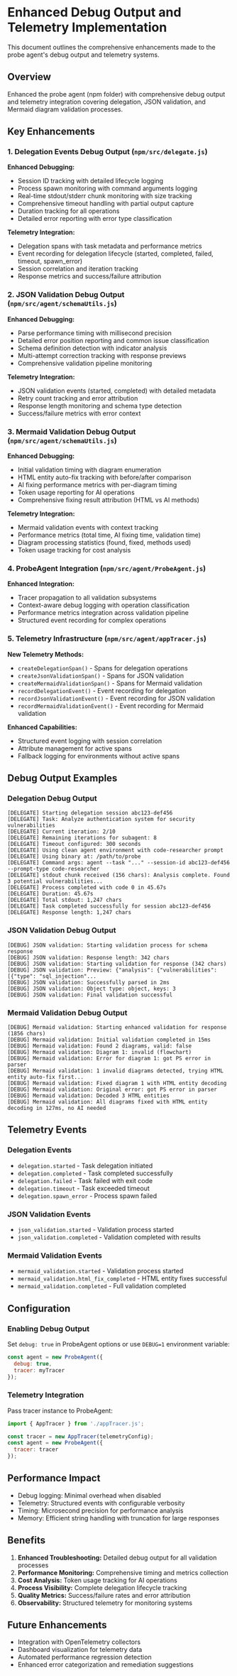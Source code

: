 # Enhanced Debug Output and Telemetry Implementation

This document outlines the comprehensive enhancements made to the probe agent's debug output and telemetry systems.

## Overview

Enhanced the probe agent (npm folder) with comprehensive debug output and telemetry integration covering delegation, JSON validation, and Mermaid diagram validation processes.

## Key Enhancements

### 1. Delegation Events Debug Output (`npm/src/delegate.js`)

**Enhanced Debugging:**
- Session ID tracking with detailed lifecycle logging
- Process spawn monitoring with command arguments logging
- Real-time stdout/stderr chunk monitoring with size tracking
- Comprehensive timeout handling with partial output capture
- Duration tracking for all operations
- Detailed error reporting with error type classification

**Telemetry Integration:**
- Delegation spans with task metadata and performance metrics
- Event recording for delegation lifecycle (started, completed, failed, timeout, spawn_error)
- Session correlation and iteration tracking
- Response metrics and success/failure attribution

### 2. JSON Validation Debug Output (`npm/src/agent/schemaUtils.js`)

**Enhanced Debugging:**
- Parse performance timing with millisecond precision
- Detailed error position reporting and common issue classification
- Schema definition detection with indicator analysis
- Multi-attempt correction tracking with response previews
- Comprehensive validation pipeline monitoring

**Telemetry Integration:**
- JSON validation events (started, completed) with detailed metadata
- Retry count tracking and error attribution
- Response length monitoring and schema type detection
- Success/failure metrics with error context

### 3. Mermaid Validation Debug Output (`npm/src/agent/schemaUtils.js`)

**Enhanced Debugging:**
- Initial validation timing with diagram enumeration
- HTML entity auto-fix tracking with before/after comparison
- AI fixing performance metrics with per-diagram timing
- Token usage reporting for AI operations
- Comprehensive fixing result attribution (HTML vs AI methods)

**Telemetry Integration:**
- Mermaid validation events with context tracking
- Performance metrics (total time, AI fixing time, validation time)
- Diagram processing statistics (found, fixed, methods used)
- Token usage tracking for cost analysis

### 4. ProbeAgent Integration (`npm/src/agent/ProbeAgent.js`)

**Enhanced Integration:**
- Tracer propagation to all validation subsystems
- Context-aware debug logging with operation classification
- Performance metrics integration across validation pipeline
- Structured event recording for complex operations

### 5. Telemetry Infrastructure (`npm/src/agent/appTracer.js`)

**New Telemetry Methods:**
- `createDelegationSpan()` - Spans for delegation operations
- `createJsonValidationSpan()` - Spans for JSON validation
- `createMermaidValidationSpan()` - Spans for Mermaid validation
- `recordDelegationEvent()` - Event recording for delegation
- `recordJsonValidationEvent()` - Event recording for JSON validation
- `recordMermaidValidationEvent()` - Event recording for Mermaid validation

**Enhanced Capabilities:**
- Structured event logging with session correlation
- Attribute management for active spans
- Fallback logging for environments without active spans

## Debug Output Examples

### Delegation Debug Output
```
[DELEGATE] Starting delegation session abc123-def456
[DELEGATE] Task: Analyze authentication system for security vulnerabilities
[DELEGATE] Current iteration: 2/10
[DELEGATE] Remaining iterations for subagent: 8
[DELEGATE] Timeout configured: 300 seconds
[DELEGATE] Using clean agent environment with code-researcher prompt
[DELEGATE] Using binary at: /path/to/probe
[DELEGATE] Command args: agent --task "..." --session-id abc123-def456 --prompt-type code-researcher
[DELEGATE] stdout chunk received (156 chars): Analysis complete. Found 3 potential vulnerabilities...
[DELEGATE] Process completed with code 0 in 45.67s
[DELEGATE] Duration: 45.67s
[DELEGATE] Total stdout: 1,247 chars
[DELEGATE] Task completed successfully for session abc123-def456
[DELEGATE] Response length: 1,247 chars
```

### JSON Validation Debug Output
```
[DEBUG] JSON validation: Starting validation process for schema response
[DEBUG] JSON validation: Response length: 342 chars
[DEBUG] JSON validation: Starting validation for response (342 chars)
[DEBUG] JSON validation: Preview: {"analysis": {"vulnerabilities": [{"type": "sql_injection"...
[DEBUG] JSON validation: Successfully parsed in 2ms
[DEBUG] JSON validation: Object type: object, keys: 3
[DEBUG] JSON validation: Final validation successful
```

### Mermaid Validation Debug Output
```
[DEBUG] Mermaid validation: Starting enhanced validation for response (1856 chars)
[DEBUG] Mermaid validation: Initial validation completed in 15ms
[DEBUG] Mermaid validation: Found 2 diagrams, valid: false
[DEBUG] Mermaid validation: Diagram 1: invalid (flowchart)
[DEBUG] Mermaid validation: Error for diagram 1: got PS error in parser
[DEBUG] Mermaid validation: 1 invalid diagrams detected, trying HTML entity auto-fix first...
[DEBUG] Mermaid validation: Fixed diagram 1 with HTML entity decoding
[DEBUG] Mermaid validation: Original error: got PS error in parser
[DEBUG] Mermaid validation: Decoded 3 HTML entities
[DEBUG] Mermaid validation: All diagrams fixed with HTML entity decoding in 127ms, no AI needed
```

## Telemetry Events

### Delegation Events
- `delegation.started` - Task delegation initiated
- `delegation.completed` - Task completed successfully
- `delegation.failed` - Task failed with exit code
- `delegation.timeout` - Task exceeded timeout
- `delegation.spawn_error` - Process spawn failed

### JSON Validation Events
- `json_validation.started` - Validation process started
- `json_validation.completed` - Validation completed with results

### Mermaid Validation Events
- `mermaid_validation.started` - Validation process started
- `mermaid_validation.html_fix_completed` - HTML entity fixes successful
- `mermaid_validation.completed` - Full validation completed

## Configuration

### Enabling Debug Output
Set `debug: true` in ProbeAgent options or use `DEBUG=1` environment variable:

```javascript
const agent = new ProbeAgent({
  debug: true,
  tracer: myTracer
});
```

### Telemetry Integration
Pass tracer instance to ProbeAgent:

```javascript
import { AppTracer } from './appTracer.js';

const tracer = new AppTracer(telemetryConfig);
const agent = new ProbeAgent({
  tracer: tracer
});
```

## Performance Impact

- Debug logging: Minimal overhead when disabled
- Telemetry: Structured events with configurable verbosity
- Timing: Microsecond precision for performance analysis
- Memory: Efficient string handling with truncation for large responses

## Benefits

1. **Enhanced Troubleshooting:** Detailed debug output for all validation processes
2. **Performance Monitoring:** Comprehensive timing and metrics collection
3. **Cost Analysis:** Token usage tracking for AI operations
4. **Process Visibility:** Complete delegation lifecycle tracking
5. **Quality Metrics:** Success/failure rates and error attribution
6. **Observability:** Structured telemetry for monitoring systems

## Future Enhancements

- Integration with OpenTelemetry collectors
- Dashboard visualization for telemetry data
- Automated performance regression detection
- Enhanced error categorization and remediation suggestions